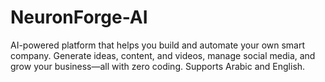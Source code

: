 # NeuronForge-AI
AI-powered platform that helps you build and automate your own smart company. Generate ideas, content, and videos, manage social media, and grow your business—all with zero coding. Supports Arabic and English.
